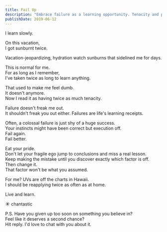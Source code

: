 ```yaml
---
title: Fail Up
description: "Embrace failure as a learning opportunity. Tenacity and persistence are key to improvement. Keep trying until you find the right solution."
publishDate: 2019-06-12
---
```


I learn slowly.

On this vacation,  
I got sunburnt twice.

Vacation-jeopardizing, hydration watch sunburns that sidelined me for days.

This is normal for me.  
For as long as I remember,  
I've taken twice as long to learn anything.

That used to make me feel dumb.  
It doesn't anymore.  
Now I read it as having twice as much tenacity.

Failure doesn't freak me out.  
It shouldn't freak you out either.
Failures are life's learning receipts.

Often, a colossal failure is just shy of a huge success.  
Your instincts might have been correct but execution off.  
Fail again.  
Fail better.

Eat your pride.  
Don't let your fragile ego jump to conclusions and miss a real lesson.  
Keep making the mistake until you discover exactly which factor is off.  
Then change it.  
That factor won't be what you assumed.

For me?
UVs are off the charts in Hawaii.  
I should be reapplying twice as often as at home.

Live and learn.

☀️ chantastic

P.S.
Have you given up too soon on something you believe in?  
Feel like it deserves a second chance?  
Hit reply. I'd love to chat with you about it.
